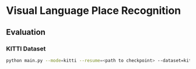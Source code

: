 # Visual Language Place Recognition

## Evaluation
### KITTI Dataset
```bash
python main.py --mode=kitti --resume=<path to checkpoint> --dataset=kitti
```